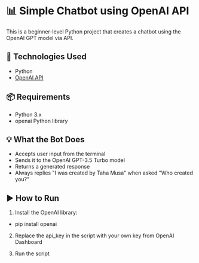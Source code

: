 # 📊 Simple Chatbot using OpenAI API
This is a beginner-level Python project that creates a chatbot using the OpenAI GPT model via API.

## 🧰 Technologies Used
- Python
- [OpenAI API](https://platform.openai.com/)

## 📦 Requirements
- Python 3.x
- openai Python library

## 💡 What the Bot Does
- Accepts user input from the terminal
- Sends it to the OpenAI GPT-3.5 Turbo model
- Returns a generated response
- Always replies "I was created by Taha Musa" when asked "Who created you?"

## ▶ How to Run
1. Install the OpenAI library:
- pip install openai
   
2. Replace the api_key in the script with your own key from OpenAI Dashboard
   
3. Run the script
